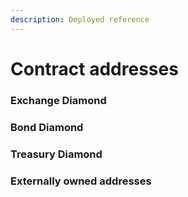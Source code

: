 ```yaml
---
description: Deployed reference
---
```


# Contract addresses

### Exchange Diamond

### Bond Diamond

### Treasury Diamond

### Externally owned addresses
